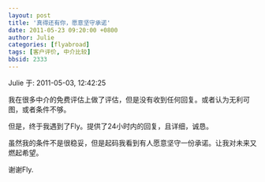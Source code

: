 ```yaml
---
layout: post
title: '真得还有你，愿意坚守承诺'
date: 2011-05-23 09:20:00 +0800
author: Julie
categories: [flyabroad]
tags: [客户评价, 中介比较]
bbsid: 2333
---
```


Julie 于: 2011-05-03, 12:42:25

我在很多中介的免费评估上做了评估，但是没有收到任何回复。或者认为无利可图，或者条件不够。

但是，终于我遇到了Fly。提供了24小时内的回复，且详细，诚恳。

虽然我的条件不是很稳妥，但是起码我看到有人愿意坚守一份承诺。让我对未来又燃起希望。

谢谢Fly.
